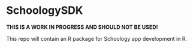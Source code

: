 # SchoologySDK

**THIS IS A WORK IN PROGRESS AND SHOULD NOT BE USED!**

This repo will contain an R package for Schoology app development in R.
